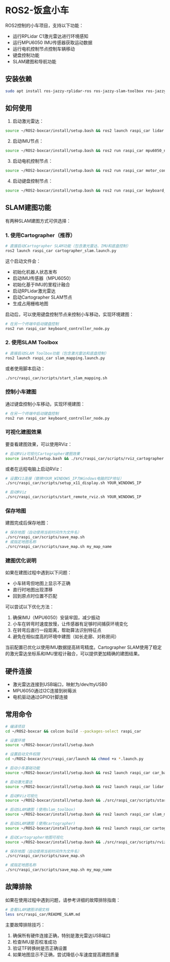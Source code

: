# ROS2-饭盒小车

ROS2控制的小车项目，支持以下功能：

- 运行RPLidar C1激光雷达进行环境感知
- 运行MPU6050 IMU传感器获取运动数据
- 运行电机控制节点控制车辆移动
- 键盘控制功能
- SLAM建图和导航功能

## 安装依赖

```bash
sudo apt install ros-jazzy-rplidar-ros ros-jazzy-slam-toolbox ros-jazzy-cartographer ros-jazzy-cartographer-ros
```

## 如何使用

1. 启动激光雷达：
```bash
source ~/ROS2-boxcar/install/setup.bash && ros2 launch raspi_car lidar.launch.py
```

2. 启动IMU节点：
```bash
source ~/ROS2-boxcar/install/setup.bash && ros2 run raspi_car mpu6050_node.py
```

3. 启动电机控制节点：
```bash
source ~/ROS2-boxcar/install/setup.bash && ros2 run raspi_car motor_controller_node.py
```

4. 启动键盘控制节点：
```bash
source ~/ROS2-boxcar/install/setup.bash && ros2 run raspi_car keyboard_controller_node.py
```

## SLAM建图功能

有两种SLAM建图方式可供选择：

### 1. 使用Cartographer（推荐）

```bash
# 直接启动Cartographer SLAM功能（包含激光雷达、IMU和底盘控制）
ros2 launch raspi_car cartographer_slam.launch.py
```

这个启动文件会：
- 初始化机器人状态发布
- 启动IMU传感器（MPU6050）
- 初始化基于IMU的里程计融合
- 启动RPLidar激光雷达
- 启动Cartographer SLAM节点
- 生成占用栅格地图

启动后，可以使用键盘控制节点来控制小车移动，实现环境建图：

```bash
# 在另一个终端中启动键盘控制
ros2 run raspi_car keyboard_controller_node.py
```

### 2. 使用SLAM Toolbox

```bash
# 直接启动SLAM Toolbox功能（包含激光雷达和底盘控制）
ros2 launch raspi_car slam_mapping.launch.py
```

或者使用脚本启动：

```bash
./src/raspi_car/scripts/start_slam_mapping.sh
```

### 控制小车建图

通过键盘控制小车移动，实现环境建图：
```bash
# 在另一个终端中启动键盘控制
ros2 run raspi_car keyboard_controller_node.py
```

### 可视化建图效果

要查看建图效果，可以使用RViz：

```bash
# 启动RViz可视化Cartographer建图效果
source install/setup.bash && ./src/raspi_car/scripts/rviz_cartographer.sh
```

或者在远程电脑上启动RViz：

```bash
# 设置X11连接（替换YOUR_WINDOWS_IP为Windows电脑的IP地址）
./src/raspi_car/scripts/setup_x11_display.sh YOUR_WINDOWS_IP

# 启动RViz
./src/raspi_car/scripts/start_remote_rviz.sh YOUR_WINDOWS_IP
```

### 保存地图

建图完成后保存地图：
```bash
# 保存地图（自动使用当前时间作为文件名）
./src/raspi_car/scripts/save_map.sh
# 或指定地图名称
./src/raspi_car/scripts/save_map.sh my_map_name
```

### 建图优化说明

如果在建图过程中遇到以下问题：
- 小车转弯但地图上显示不正确
- 直行时地图出现漂移
- 回到原点时位置不匹配

可以尝试以下优化方法：
1. 确保IMU（MPU6050）安装牢固，减少振动
2. 小车在转弯时速度放慢，让传感器有足够时间捕获环境变化
3. 在转弯后直行一段距离，帮助算法识别特征点
4. 避免在相似度高的环境中建图（如长走廊、对称房间）

当前配置已优化以使用IMU数据提高转弯精度。Cartographer SLAM使用了稳定的激光雷达坐标系和IMU里程计融合，可以提供更加精确的建图结果。

## 硬件连接

- 激光雷达连接到USB端口，映射为/dev/ttyUSB0
- MPU6050通过I2C连接到树莓派
- 电机驱动通过GPIO针脚连接

## 常用命令

```bash
# 编译项目
cd ~/ROS2-boxcar && colcon build --packages-select raspi_car

# 设置环境
source ~/ROS2-boxcar/install/setup.bash

# 设置启动文件权限
cd ~/ROS2-boxcar/src/raspi_car/launch && chmod +x *.launch.py

# 启动小车基础功能
source ~/ROS2-boxcar/install/setup.bash && ros2 launch raspi_car car_base.launch.py

# 启动激光雷达
source ~/ROS2-boxcar/install/setup.bash && ros2 launch raspi_car lidar.launch.py

# 启动RViz可视化
source ~/ROS2-boxcar/install/setup.bash && ./src/raspi_car/scripts/start_rviz.sh

# 启动SLAM建图 (使用slam_toolbox)
source ~/ROS2-boxcar/install/setup.bash && ros2 launch raspi_car slam_mapping.launch.py

# 启动SLAM建图 (使用cartographer)
source ~/ROS2-boxcar/install/setup.bash && ros2 launch raspi_car cartographer_slam.launch.py

# 启动Cartographer地图可视化
source ~/ROS2-boxcar/install/setup.bash && ./src/raspi_car/scripts/rviz_cartographer.sh

# 保存地图（自动使用当前时间作为文件名）
./src/raspi_car/scripts/save_map.sh

# 或指定地图名称
./src/raspi_car/scripts/save_map.sh my_map_name
``` 

## 故障排除

如果在使用过程中遇到问题，请参考详细的故障排除指南：
```bash
# 查看SLAM建图详细文档
less src/raspi_car/README_SLAM.md
```

主要故障排除技巧：
1. 确保所有硬件连接正确，特别是激光雷达USB端口
2. 检查IMU是否校准成功
3. 验证TF转换树是否正确设置
4. 如果地图显示不正确，尝试降低小车速度提高建图质量

